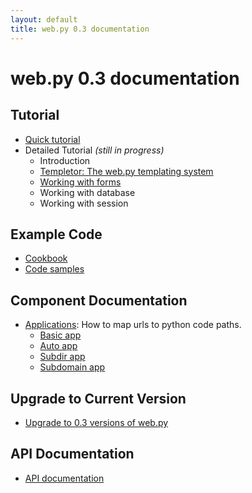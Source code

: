 ```yaml
---
layout: default
title: web.py 0.3 documentation
---
```


# web.py 0.3 documentation

## Tutorial

* [Quick tutorial](/tutorial3.en)
* Detailed Tutorial _(still in progress)_
    * Introduction
    * [Templetor: The web.py templating system](/docs/0.3/templetor)
    * [Working with forms](/form)
    * Working with database
    * Working with session

## Example Code

* [Cookbook](/cookbook)
* [Code samples](/src)

## Component Documentation
* [Applications](/docs/0.3/apps): How to map urls to python code paths.
    * [Basic app](/docs/0.3/apps/basic)
    * [Auto app](/docs/0.3/apps/auto)
    * [Subdir app](/docs/0.3/apps/subdir)
    * [Subdomain app](/docs/0.3/apps/subdomain)

## Upgrade to Current Version

* [Upgrade to 0.3 versions of web.py](/docs/0.3/upgrade)


## API Documentation

* [API documentation](/docs/0.3/api)